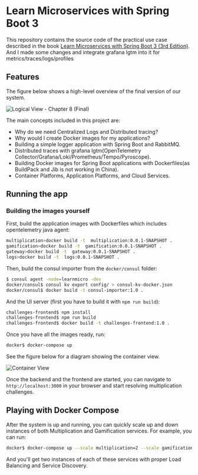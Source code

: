 # Learn Microservices with Spring Boot 3
This repository contains the source code of the practical use case described in the book [Learn Microservices with Spring Boot 3 (3rd Edition)](https://link.springer.com/book/10.1007/978-1-4842-9757-5).
And I made some changes and integrate grafana lgtm into it for metrics/traces/logs/profiles

## Features

The figure below shows a high-level overview of the final version of our system.

![Logical View - Chapter 8 (Final)](resources/microservice_patterns-Config-Server-1.png)

The main concepts included in this project are:

* Why do we need Centralized Logs and Distributed tracing?
* Why would I create Docker images for my applications?
* Building a simple logger application with Spring Boot and RabbitMQ.
* Distributed traces with grafana lgtm(OpenTelemetry Collector/Grafana/Loki/Prometheus/Tempo/Pyroscope).
* Building Docker images for Spring Boot applications with Dockerfiles(as BuildPack and Jib is not working in China).
* Container Platforms, Application Platforms, and Cloud Services.


## Running the app

### Building the images yourself

First, build the application images with Dockerfiles which includes opentelemetry java agent:

```bash
multiplication>docker build -t  multiplication:0.0.1-SNAPSHOT .
gamification>docker build -t  gamification:0.0.1-SNAPSHOT .
gateway>docker build -t  gateway:0.0.1-SNAPSHOT .
logs>docker build -t  logs:0.0.1-SNAPSHOT .
```

Then, build the consul importer from the `docker/consul` folder:

```bash
$ consul agent -node=learnmicro -dev
docker/consul$ consul kv export config/ > consul-kv-docker.json
docker/consul$ docker build -t consul-importer:1.0 .
```

And the UI server (first you have to build it with `npm run build`):

```bash
challenges-frontend$ npm install
challenges-frontend$ npm run build
challenges-frontend$ docker build -t challenges-frontend:1.0 .
```

Once you have all the images ready, run:

```bash
docker$ docker-compose up
```

See the figure below for a diagram showing the container view.

![Container View](resources/microservice_patterns-View-Containers.png)

Once the backend and the frontend are started, you can navigate to `http://localhost:3000` in your browser and start resolving multiplication challenges.

## Playing with Docker Compose

After the system is up and running, you can quickly scale up and down instances of both Multiplication and Gamification services. For example, you can run:

```bash
docker$ docker-compose up --scale multiplication=2 --scale gamification=2
```

And you'll get two instances of each of these services with proper Load Balancing and Service Discovery.